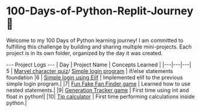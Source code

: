 # 100-Days-of-Python-Replit-Journey 🚀

Welcome to my 100 Days of Python learning journey! I am committed to fulfilling this challenge by building and sharing multiple mini-projects. Each project is in its own folder, organized by the day it was created.

--- Project Logs ---
| Day | Project Name | Concepts Learned |
|---|---|---|
5 | [Marvel character quiz](./Day%205/Replit%20Day%205%20Challenge.py)/ [Simple login program](./Day%205/Replit%20Day%205%20Log%20in.py) | if/else statements foundation
|6 | [Simple login using Elif](./Day%206/Day%206%20Elif%20Login.py) | Implemented elif to the previous simple login program.|
|7| [Fun Fake Fan Finder game](./Day%207/Day%207%20Fake%20fan%20fidner%20game.py) | Learned how to use nested statements.|
|9| [Generation Tracker game](./Day%209/Day%209%20Generation%20tracker) | First time using int and float in python!|
|10| [Tip calculator](./Day%2010/Day%2010%20Tip%20calculator) | First time performing calculations inside python.|